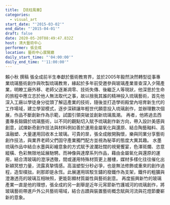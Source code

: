 ```yaml
---
title: 【琉柱風華】
categories:
  - visual_art
start_date: "'2015-03-02'"
end_date: "'2015-04-01'"
draft: false
date: 2020-05-20T08:49:47.832Z
host: 清大藝術中心
performer: 張全成
location: 藝術中心展覽廳
daily_start_time: "'04:00:00'"
daily_end_time: "'11:00:00'"
---
```


賴小秋 撰稿 張全成前半生奉獻於藝術教育界，並於2005年毅然決然轉型從事專業琉璃藝術創作與吹製琉璃教育，緣起於多年前受邀參與玻璃產業普查深入夕陽產業，明瞭工廠外移、老師父逐漸凋零、技術失傳、後繼乏人等現狀，他深思於生命的旅程中應立志於他人無法取代之事，故以捨我其誰的精神投入琉璃藝術，首先他深入工廠以學徒身分從頭了解這產業的技術，隨後並打造學術殿堂內培育新生代的工作場域，建立學習模式，逐步深耕讓年輕世代願意投入琉璃創作，並辦理數次個展，作品不斷創新作為示範，試圖引領突破並創新琉璃風潮。 再者，他將過去西畫專長鎔鑄於琉璃藝術，以不同的觀點切入賦予琉璃創作新方向，帶入設計美感與創意，試煉新奇創作技法與材料例如善於運用金屬氧化與還原、結合陶藝釉料、高溫融塑、大量運用回收本土玻璃。可貴的昰，張全成敞開胸懷，樂與同業分享藝術創作技法，與業界老師父們固守產業獨門配方並視為秘莘的態度大異其趣。 水墨琉璃作品中結合水墨與彩繪意象的方式賦予波瀾壯闊的視覺饗宴，色澤斑爛、恣意縱橫、色彩無限地延展馳騁。而神像與達摩系列作品，藉由金屬氧化與還原的運用，結合清玻璃的澄淨透徹，間或運用特殊材質更上層樓，媒材多樣化往往催化出新穎冥想力量，流露真摯情感。高溫塑型分秒必爭，也是無法修飾或重來的創作過程，造型樸拙，剎那即是永恆。此展運用斑駁生鏽的廢鐵作為支架，鐵件的粗獷與澄澈透亮的玻璃互相映照，更能彰顯材質屬性與藝術創意。 再度振興新竹的玻璃產業一直是他的理想，張全成的另一創舉是近年元宵節新竹護城河的琉璃創作，將玻璃藝術帶進戶外公共藝術場域，結合古蹟與裝置藝術概念賦與河流與花燈節慶嶄新的意象。